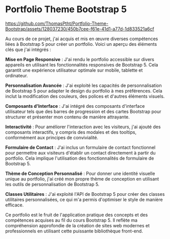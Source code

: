 # Portfolio Theme Bootstrap 5



https://github.com/ThomasPtht/Portfolio-Theme-Bootstrap/assets/128037230/450b7cee-f61e-41d1-a77d-1d833521a6cf


Au cours de ce projet, j'ai acquis et mis en œuvre diverses compétences liées à Bootstrap 5 pour créer un portfolio. Voici un aperçu des éléments clés que j'ai intégrés :

**Mise en Page Responsive** : J'ai rendu le portfolio accessible sur divers appareils en utilisant les fonctionnalités responsives de Bootstrap 5. Cela garantit une expérience utilisateur optimale sur mobile, tablette et ordinateur.

**Personnalisation Avancée** : J'ai exploité les capacités de personnalisation de Bootstrap 5 pour adapter le design du portfolio à mes préférences. Cela inclut la modification des couleurs, des polices et d'autres éléments visuels.

**Composants d'Interface** : J'ai intégré des composants d'interface utilisateur tels que des barres de progression et des cartes Bootstrap pour structurer et présenter mon contenu de manière attrayante.

**Interactivité** : Pour améliorer l'interaction avec les visiteurs, j'ai ajouté des composants interactifs, y compris des modales et des tooltips, conformément aux principes de convivialité.

**Formulaire de Contact** : J'ai inclus un formulaire de contact fonctionnel pour permettre aux visiteurs d'établir un contact directement à partir du portfolio. Cela implique l'utilisation des fonctionnalités de formulaire de Bootstrap 5.

**Thème de Conception Personnalisé** : Pour donner une identité visuelle unique au portfolio, j'ai créé mon propre thème de conception en utilisant les outils de personnalisation de Bootstrap 5.

**Classes Utilitaires** : J'ai exploité l'API de Bootstrap 5 pour créer des classes utilitaires personnalisées, ce qui m'a permis d'optimiser le style de manière efficace.

Ce portfolio est le fruit de l'application pratique des concepts et des compétences acquises au fil du cours Bootstrap 5. Il reflète ma compréhension approfondie de la création de sites web modernes et professionnels en utilisant cette puissante bibliothèque front-end.
